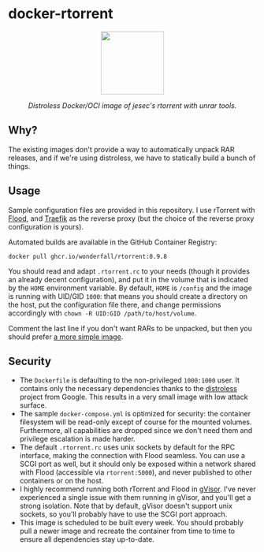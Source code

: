# docker-rtorrent

<p align="center"><a target="_blank"><img height="128" src="https://raw.githubusercontent.com/wonderfall/docker-rtorrent/main/.github/assets/docker-rtorrent.png"></a></p>
<p align="center"><i>Distroless Docker/OCI image of jesec's rtorrent with unrar tools.</i></p>

## Why?
The existing images don't provide a way to automatically unpack RAR releases, and if we're using distroless, we have to statically build a bunch of things.

## Usage
Sample configuration files are provided in this repository. I use rTorrent with [Flood](https://github.com/jesec/flood), and [Traefik](https://github.com/traefik/traefik) as the reverse proxy (but the choice of the reverse proxy configuration is yours).

Automated builds are available in the GitHub Container Registry:

```
docker pull ghcr.io/wonderfall/rtorrent:0.9.8
```

You should read and adapt `.rtorrent.rc` to your needs (though it provides an already decent configuration), and put it in the volume that is indicated by the `HOME` environment variable. By default, `HOME` is `/config` and the image is running with UID/GID `1000`: that means you should create a directory on the host, put the configuration file there, and change permissions accordingly with `chown -R UID:GID /path/to/host/volume`.

Comment the last line if you don't want RARs to be unpacked, but then you should prefer [a more simple image](https://github.com/jesec/rtorrent).

## Security
- The `Dockerfile` is defaulting to the non-privileged `1000:1000` user. It contains only the necessary dependencies thanks to the [distroless](https://github.com/GoogleContainerTools/distroless) project from Google. This results in a very small image with low attack surface.
- The sample `docker-compose.yml` is optimized for security: the container filesystem will be read-only except of course for the mounted volumes. Furthermore, all capabilities are dropped since we don't need them and privilege escalation is made harder.
- The default `.rtorrent.rc` uses unix sockets by default for the RPC interface, making the connection with Flood seamless. You can use a SCGI port as well, but it should only be exposed within a network shared with Flood (accessible via `rtorrent:5000`), and never published to other containers or on the host.
- I highly recommend running both rTorrent and Flood in [gVisor](https://gvisor.dev/). I've never experienced a single issue with them running in gVisor, and you'll get a strong isolation. Note that by default, gVisor doesn't support unix sockets, so you'll probably have to use the SCGI port approach.
- This image is scheduled to be built every week. You should probably pull a newer image and recreate the container from time to time to ensure all dependencies stay up-to-date.
